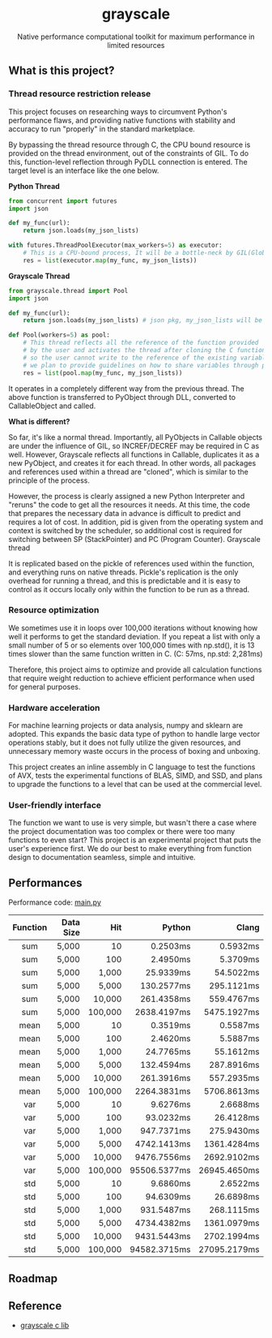 <h1 align="center">grayscale</h1>
<p align="center">Native performance computational toolkit for maximum performance in limited resources</p>

## What is this project?

### Thread resource restriction release

This project focuses on researching ways to circumvent Python's performance flaws, and providing native functions with stability and accuracy to run "properly" in the standard marketplace.

By bypassing the thread resource through C, the CPU bound resource is provided on the thread environment, out of the constraints of GIL. To do this, function-level reflection through PyDLL connection is entered. The target level is an interface like the one below.

**Python Thread**

```python
from concurrent import futures
import json

def my_func(url):
    return json.loads(my_json_lists)

with futures.ThreadPoolExecutor(max_workers=5) as executor:
    # This is a CPU-bound process, It will be a bottle-neck by GIL(Global Interpreter Lock)
    res = list(executor.map(my_func, my_json_lists))
```

**Grayscale Thread**

```python
from grayscale.thread import Pool
import json

def my_func(url):
    return json.loads(my_json_lists) # json pkg, my_json_lists will be refered in C(DLL) API

def Pool(workers=5) as pool:
    # This thread reflects all the reference of the function provided
    # by the user and activates the thread after cloning the C function,
    # so the user cannot write to the reference of the existing variable. However,
    # we plan to provide guidelines on how to share variables through pipes and queues.
    res = list(pool.map(my_func, my_json_lists))
```

It operates in a completely different way from the previous thread.
The above function is transferred to PyObject through DLL, converted to CallableObject and called.

**What is different?**

So far, it's like a normal thread. Importantly, all PyObjects in Callable objects are under the influence of GIL, so INCREF/DECREF may be required in C as well. However, Grayscale reflects all functions in Callable, duplicates it as a new PyObject, and creates it for each thread. In other words, all packages and references used within a thread are "cloned", which is similar to the principle of the process.

However, the process is clearly assigned a new Python Interpreter and "reruns" the code to get all the resources it needs. At this time, the code that prepares the necessary data in advance is difficult to predict and requires a lot of cost. In addition, pid is given from the operating system and context is switched by the scheduler, so additional cost is required for switching between SP (StackPointer) and PC (Program Counter). Grayscale thread

It is replicated based on the pickle of references used within the function, and everything runs on native threads. Pickle's replication is the only overhead for running a thread, and this is predictable and it is easy to control as it occurs locally only within the function to be run as a thread.

### Resource optimization

We sometimes use it in loops over 100,000 iterations without knowing how well it performs to get the standard deviation. If you repeat a list with only a small number of 5 or so elements over 100,000 times with np.std(), it is 13 times slower than the same function written in C. (C: 57ms, np.std: 2,281ms)

Therefore, this project aims to optimize and provide all calculation functions that require weight reduction to achieve efficient performance when used for general purposes.

### Hardware acceleration

For machine learning projects or data analysis, numpy and sklearn are adopted. This expands the basic data type of python to handle large vector operations stably, but it does not fully utilize the given resources, and unnecessary memory waste occurs in the process of boxing and unboxing.

This project creates an inline assembly in C language to test the functions of AVX, tests the experimental functions of BLAS, SIMD, and SSD, and plans to upgrade the functions to a level that can be used at the commercial level.

### User-friendly interface

The function we want to use is very simple, but wasn't there a case where the project documentation was too complex or there were too many functions to even start? This project is an experimental project that puts the user's experience first. We do our best to make everything from function design to documentation seamless, simple and intuitive.

## Performances

Performance code: [main.py](https://github.com/KennethanCeyer/grayscale/blob/main/main.py)

Function | Data Size | Hit        | Python           | Clang
:-------:|----------:|-----------:|-----------------:|-----------------:
sum      | 5,000     | 10         |     0.2503ms     |     0.5932ms
sum      | 5,000     | 100        |     2.4950ms     |     5.3709ms
sum      | 5,000     | 1,000      |    25.9339ms     |    54.5022ms
sum      | 5,000     | 5,000      |   130.2577ms     |   295.1121ms
sum      | 5,000     | 10,000     |   261.4358ms     |   559.4767ms
sum      | 5,000     | 100,000    |  2638.4197ms     |  5475.1927ms
mean     | 5,000     | 10         |     0.3519ms     |     0.5587ms
mean     | 5,000     | 100        |     2.4620ms     |     5.5887ms
mean     | 5,000     | 1,000      |    24.7765ms     |    55.1612ms
mean     | 5,000     | 5,000      |   132.4594ms     |   287.8916ms
mean     | 5,000     | 10,000     |   261.3916ms     |   557.2935ms
mean     | 5,000     | 100,000    |  2264.3831ms     |  5706.8613ms
var      | 5,000     | 10         |     9.6276ms     |     2.6688ms
var      | 5,000     | 100        |    93.0232ms     |    26.4128ms
var      | 5,000     | 1,000      |   947.7371ms     |   275.9430ms
var      | 5,000     | 5,000      |  4742.1413ms     |  1361.4284ms
var      | 5,000     | 10,000     |  9476.7556ms     |  2692.9102ms
var      | 5,000     | 100,000    | 95506.5377ms     | 26945.4650ms
std      | 5,000     | 10         |     9.6860ms     |     2.6522ms
std      | 5,000     | 100        |    94.6309ms     |    26.6898ms
std      | 5,000     | 1,000      |   931.5487ms     |   268.1115ms
std      | 5,000     | 5,000      |  4734.4382ms     |  1361.0979ms
std      | 5,000     | 10,000     |  9431.5443ms     |  2702.1994ms
std      | 5,000     | 100,000    | 94582.3715ms     | 27095.2179ms

## Roadmap



## Reference

- [grayscale c lib](https://github.com/KennethanCeyer/grayscale_c)
